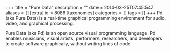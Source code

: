 +++
title = "Pure Data"
description = ""
date = 2014-03-25T07:45:54Z
aliases = []
[extra]
id = 8086
[taxonomies]
categories = []
tags = []
+++
Pd (aka Pure Data) is a real-time graphical programming environment for audio, video, and graphical processing.

Pure Data (aka Pd) is an open source visual programming language. Pd enables musicians, visual artists, performers, researchers, and developers to create software graphically, without writing lines of code.
